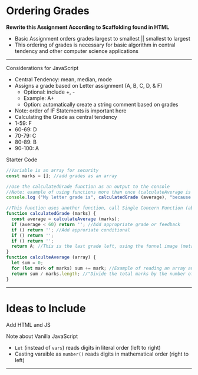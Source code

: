 # Ordering Grades

**Rewrite this Assignment According to Scaffolding found in HTML**
- Basic Assignment orders grades largest to smallest || smallest to largest
- This ordering of grades is necessary for basic algorithm in central tendency and other computer science applications

---

Considerations for JavaScript
- Central Tendency: mean, median, mode
- Assigns a grade based on Letter assignment (A, B, C, D, & F)
  - Optional: include +, -
  - Example: A+
  - Option: automatically create a string comment based on grades
- Note: order of IF Statements is important here
- Calculating the Grade as central tendency
- 1-59: F
- 60-69: D
- 70-79: C
- 80-89: B
- 90-100: A

Starter Code
```JavaScript
//Variable is an array for security
const marks = []; //add grades as an array

//Use the calculatedGrade function as an output to the console
//Note: example of using functions more than once (calculateAverage is used in console.log and calculatedGrade)
console.log ("My letter grade is", calculatedGrade (average), "because my numerical average is", calculateAverage (marks));

//This function uses another function, call Single Concern Function (able to use either function for various purposes)
function calculatedGrade (marks) {
  const average = calculateAverage (marks);
  if (average < 60) return ''; //Add appropriate grade or feedback
  if () return ''; //Add approriate conditional
  if () return '';
  if () return '';
  return A; //This is the last grade left, using the funnel image (metaphor)
}
function calculteAverage (array) {
  let sum = 0;
  for (let mark of marks) sum += mark; //Example of reading an array and one line to add up the sum of all the grades
  return sum / marks.length; //"Divide the total marks by the number of grades"
}
```

---

# Ideas to Include
Add HTML and JS

Note about Vanilla JavaScript
- `Let` (instead of `vars`) reads digits in literal order (left to right)
- Casting varaible as `number()` reads digits in mathematical order (right to left)


---
